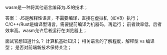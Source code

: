 wasm是一种将其他语言编译为JS的技术；


答案：
    JS是解释性语言，不需要编译，直接在虚拟机（如V8）执行；
    C/C++/Rust是编译型语言，需要提前编译为机器码，再运行；
    前者效率低，后者效率高。wasm允许后者运行在浏览器上；

面试官想知道什么？
    计算机基础知识；
    相关语言的了解程度，解释型 vs 编译型；
    是否对前端新技术保持关注；